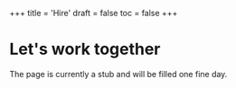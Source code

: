 +++
title = 'Hire'
draft = false
toc = false
+++

# Let's work together

The page is currently a stub and will be filled one fine day.

